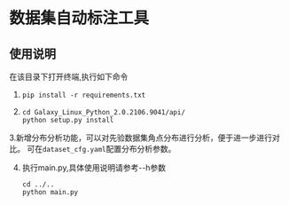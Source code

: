 # 数据集自动标注工具
## 使用说明
在该目录下打开终端,执行如下命令

1. 
   ```shell
   pip install -r requirements.txt
   ```
2. 
   ```shell
   cd Galaxy_Linux_Python_2.0.2106.9041/api/
   python setup.py install
   ```

3.新增分布分析功能，可以对先验数据集角点分布进行分析，便于进一步进行对比。
可在`dataset_cfg.yaml`配置分布分析参数。

4. 执行main.py,具体使用说明请参考--h参数
   ```shell
   cd ../..
   python main.py
   ```
